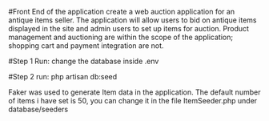 #Front End of the application
create a web auction application for an antique items seller. 
The application
will allow users to bid on antique items displayed in the site and admin users to set up items
for auction. 
Product management and auctioning are within the scope of the application;
shopping cart and payment integration are not.

#Step 1
Run:  change the database inside .env

#Step 2
run: php artisan db:seed

Faker was used to generate Item data in the application. The default number of items i have set is 50, you can change it in the file ItemSeeder.php under database/seeders
